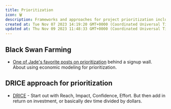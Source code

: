 ```yaml
---
title: Prioritization
icon: 🗑️
description: Frameworks and approaches for project prioritization including economic modeling, DRICE methodology, and Black Swan Farming.
created at: Tue Nov 07 2023 14:19:20 GMT+0000 (Coordinated Universal Time)
updated at: Thu Nov 09 2023 11:48:33 GMT+0000 (Coordinated Universal Time)
---
```


## Black Swan Farming

* [One of Jade's favorite posts on prioritization](https://blackswanfarming.com/experience-report-maersk-line/) behind a signup wall. About using economic modeling for prioritization.

## DRICE approach for prioritization

* [DRICE](https://open.substack.com/pub/lenny/p/introducing-drice-a-modern-prioritization) - Start out with Reach, Impact, Confidence, Effort. But then add in return on investment, or basically dev time divided by dollars.

